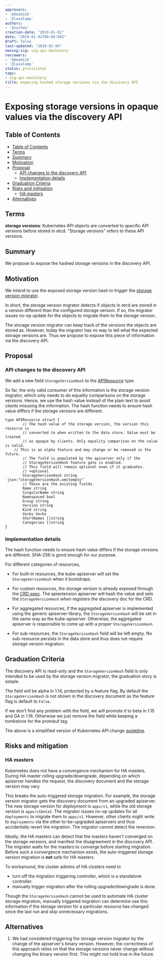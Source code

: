 ```yaml
---
approvers:
- '@deads2k'
- '@lavalamp'
authors:
- '@xuchao'
creation-date: "2019-01-02"
date: "2019-01-02T00:00:00Z"
draft: false
last-updated: "2019-01-04"
owning-sig: sig-api-machinery
reviewers:
- '@deads2k'
- '@lavalamp'
status: provisional
tags:
- sig-api-machinery
title: exposing hashed storage versions via the discovery API
---
```

# Exposing storage versions in opaque values via the discovery API

## Table of Contents
   * [Table of Contents](#table-of-contents)
   * [Terms](#terms)
   * [Summary](#summary)
   * [Motivation](#motivation)
   * [Proposal](#proposal)
      * [API changes to the discovery API](#api-changes-to-the-discovery-api)
      * [Implementation details](#implementation-details)
   * [Graduation Criteria](#graduation-criteria)
   * [Risks and mitigation](#risks-and-mitigation)
      * [HA masters](#ha-masters)
   * [Alternatives](#alternatives)

## Terms

**storage versions**: Kubernetes API objects are converted to specific API
versions before stored in etcd. "Storage versions" refers to these API versions.

## Summary

We propose to expose the hashed storage versions in the discovery API.

## Motivation

We intend to use the exposed storage version hash to trigger the [storage
version migrator][].

In short, the storage version migrator detects if objects in etcd are stored in
a version different than the configured storage version. If so, the migrator
issues no-op update for the objects to migrate them to the storage version.

The storage version migrator can keep track of the versions the objects are
stored as. However, today the migrator has no way to tell what the expected
storage versions are. Thus we propose to expose this piece of information via
the discovery API.

[storage version migrator]:https://github.com/kubernetes-sigs/kube-storage-version-migrator

## Proposal

### API changes to the discovery API

We add a new field `StorageVersionHash` to the [APIResource][] type.

So far, the only valid consumer of this information is the storage version
migrator, which only needs to do equality comparisons on the storage versions.
Hence, we use the hash value instead of the plain text to avoid clients misusing
the information. The hash function needs to ensure hash value differs if the
storage versions are different.

[APIResource]:https://github.com/kubernetes/kubernetes/blob/f22334f14d92565ec3ff9d4ff2b995eae9af622a/staging/src/k8s.io/apimachinery/pkg/apis/meta/v1/types.go#L881-L905

```golang
type APIResource struct {
        // The hash value of the storage version, the version this resource is
        // converted to when written to the data store. Value must be treated 
        // as opaque by clients. Only equality comparison on the value is valid.
	// This is an alpha feature and may change or be removed in the future.
        // The field is populated by the apiserver only if the
        // StorageVersionHash feature gate is enabled.
        // This field will remain optional even if it graduates. 
        // +optional
        StorageVersionHash string `json:"storageVersionHash,omitempty"`
        // These are the existing fields.
        Name string
        SingularName string
        Namespaced bool
        Group string
        Version string
        Kind string
        Verbs Verbs
        ShortNames []string
        Categories []string
}
```

### Implementation details

The hash function needs to ensure hash value differs if the storage versions are
different. SHA-256 is good enough for our purpose.

For different categories of resources,

* For built-in resources, the kube-apiserver will set the `StorageVersionHash`
when it bootstraps.

* For custom resources, the storage version is already exposed through the [CRD
spec][]. The apiextension apiserver will hash the value and sets the
`StorageVersionHash` when registers the discovery doc for the CRD.

* For aggregated resources, if the aggregated apiserver is implemented using the
generic apiserver library, the `StorageVersionHash` will be set in the same way
as the kube-apiserver. Otherwise, the aggregated apiserver is responsible
to come up with a proper `StorageVersionHash`.

* For sub-resources, the `StorageVersionHash` field will be left empty. No
sub-resource persists in the data store and thus does not require storage
version migration.

[CRD spec]:https://github.com/kubernetes/kubernetes/blob/7d8554643e2e05fda714f30fc71f34ce05514b68/staging/src/k8s.io/apiextensions-apiserver/pkg/apis/apiextensions/v1beta1/types.go#L167

## Graduation Criteria

The discovery API is read-only and the `StorageVersionHash` field is only
intended to be used by the storage version migrator, the graduation story is
simple.

The field will be alpha in 1.14, protected by a feature flag. By default the
`StorageVersionHash` is not shown in the discovery document as the feature flag
is default to `False`.

If we don't find any problem with the field, we will promote it to beta in 1.15
and GA in 1.16. Otherwise we just remove the field while keeping a tombstone
for the protobuf tag.

The above is a simplified version of Kubernetes API change [guideline][].

[guideline]:https://github.com/kubernetes/community/blob/master/contributors/devel/api_changes.md#alpha-field-in-existing-api-version

## Risks and mitigation

### HA masters

Kubernetes does not have a convergence mechanism for HA masters. During HA
master rolling upgrade/downgrade, depending on which apiserver handles the
request, the discovery document and the storage version may vary.

This breaks the auto-triggered storage migration. For example, the storage
version migrator gets the discovery document from an upgraded apiserver. The new
storage version for *deployment* is `apps/v1`, while the old storage version is
`apps/v1beta2`. The migrator issues no-op updates for all `deployments` to
migrate them to `apps/v1`. However, other clients might write to `deployments`
via the other to-be-upgraded apiservers and thus accidentally revert the
migration. The migrator cannot detect the reversion.

Ideally, the HA masters can detect that the masters haven't converged on the
storage versions, and manifest the disagreement in the discovery API. The
migrator waits for the masters to converge before starting migration. Before
such a convergence mechanism exists, the auto-triggered storage version
migration is **not** safe for HA masters.

To workaround, the cluster admins of HA clusters need to
* turn off the migration triggering controller, which is a standalone controller.
* manually trigger migration after the rolling upgrade/downgrade is done.

Though the `StorageVersionHash` cannot be used to automate HA cluster storage
migration, manually triggered migration can determine use this information if
the storage version for a particular resource has changed since the last run and
skip unnecessary migrations.

## Alternatives
1. We had considered triggering the storage version migrator by the change of
   the apiserver's binary version. However, the correctness of this approach
   relies on that the storage versions never change without changing the binary
   version first. This might not hold true in the future.